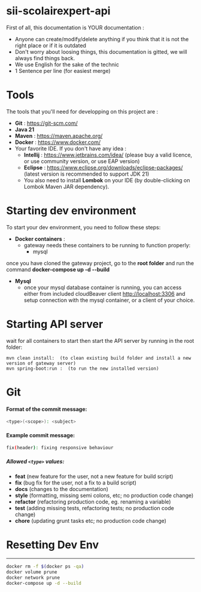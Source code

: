 # sii-scolairexpert-api

First of all, this documentation is YOUR documentation :

- Anyone can create/modify/delete anything if you think that it is not the right place or if it is outdated
- Don't worry about loosing things, this documentation is gitted, we will always find things back.
- We use English for the sake of the technic
- 1 Sentence per line (for easiest merge)

# Tools

The tools that you'll need for developping on this project are :

- **Git** :  https://git-scm.com/
- **Java 21**
- **Maven** : https://maven.apache.org/
- **Docker** : https://www.docker.com/
- Your favorite IDE. If you don't have any idea :
  * **Intellij** : https://www.jetbrains.com/idea/ (please buy a valid licence, or use community version, or use EAP version)
  * **Eclipse** : https://www.eclipse.org/downloads/eclipse-packages/ (latest version is recommended to support JDK 21)
  * You also need to install **Lombok** on your IDE (by double-clicking on Lombok Maven JAR dependency).

# Starting dev environment

To start your dev environment, you need to follow these steps:

* **Docker containers** :
  * gateway needs these containers to be running to function properly:
    - mysql

once you have cloned the gateway project, go to the **root folder** and run the command **docker-compose up -d --build**
* **Mysql**
  *  once your mysql database container is running, you can access either from included cloudBeaver client [http://localhost:3306](http://localhost:3306) and setup connection with the mysql container, or a client of your choice.

# Starting API server
wait for all containers to start then start the API server by running in the root folder:

    mvn clean install:  (to clean existing build folder and install a new version of gateway server)
    mvn spring-boot:run :  (to run the new installed version)

# Git

#### Format of the commit message:
```bash
<type>(<scope>): <subject>
```

#### Example commit message:

```bash
fix(header): fixing responsive behaviour
```

##### Allowed `<type>` values:

* **feat** (new feature for the user, not a new feature for build script)
* **fix** (bug fix for the user, not a fix to a build script)
* **docs** (changes to the documentation)
* **style** (formatting, missing semi colons, etc; no production code change)
* **refactor** (refactoring production code, eg. renaming a variable)
* **test** (adding missing tests, refactoring tests; no production code change)
* **chore** (updating grunt tasks etc; no production code change)

# Resetting Dev Env
----------------------
```bash
docker rm -f $(docker ps -qa)
docker volume prune
docker network prune
docker-compose up -d --build
```
